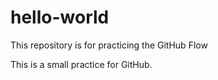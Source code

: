 # hello-world
This repository is for practicing the GitHub Flow

This is a small practice for GitHub.
